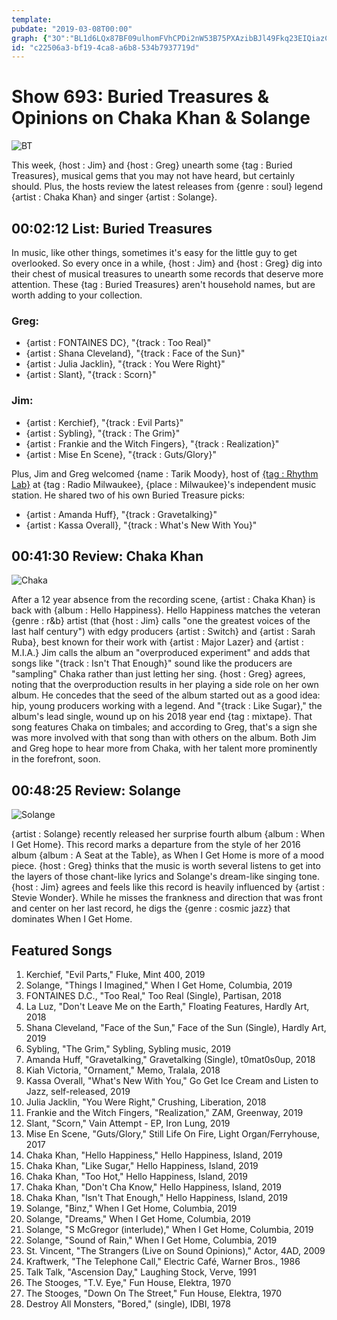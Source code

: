 ```yaml
---
template: 
pubdate: "2019-03-08T00:00"
graph: {"3O":"BL1d6LQx87BF09ulhomFVhCPDi2nW53B75PXAzibBJl49Fkq23EIQiazCHPEDzJdtj6Cp5I1eIaYy2guL3ZqCQYvoC","1X6":"DrQisL3OkF","28P":"BCtpawfdwUBCtpap9YFe"}
id: "c22506a3-bf19-4ca8-a6b8-534b7937719d"
---
```






# Show 693: Buried Treasures & Opinions on Chaka Khan & Solange

![BT](https://static.soundopinions.org/images/2019/BT_again.png)

This week, {host : Jim} and {host : Greg} unearth some {tag : Buried Treasures}, musical gems that you may not have heard, but certainly should. Plus, the hosts review the latest releases from {genre : soul} legend {artist : Chaka Khan} and singer {artist : Solange}.



## 00:02:12 List: Buried Treasures

In music, like other things, sometimes it's easy for the little guy to get overlooked. So every once in a while, {host : Jim} and {host : Greg} dig into their chest of musical treasures to unearth some records that deserve more attention. These {tag : Buried Treasures} aren't household names, but are worth adding to your collection.


### Greg:

- {artist : FONTAINES DC}, "{track : Too Real}"
- {artist : Shana Cleveland}, "{track : Face of the Sun}"
- {artist : Julia Jacklin}, "{track : You Were Right}"
- {artist : Slant}, "{track : Scorn}"


### Jim:

- {artist : Kerchief}, "{track : Evil Parts}"
- {artist : Sybling}, "{track : The Grim}"
- {artist : Frankie and the Witch Fingers}, "{track : Realization}"
- {artist : Mise En Scene}, "{track : Guts/Glory}"

Plus, Jim and Greg welcomed {name : Tarik Moody}, host of [{tag : Rhythm Lab}](http://radiomilwaukee.org/rhythmlab) at {tag : Radio Milwaukee}, {place : Milwaukee}'s independent music station. He shared two of his own Buried Treasure picks:

- {artist : Amanda Huff}, "{track : Gravetalking}"
- {artist : Kassa Overall}, "{track : What's New With You}"



## 00:41:30 Review: Chaka Khan

![Chaka](https://static.soundopinions.org/assets/693/1X60.jpeg)

After a 12 year absence from the recording scene, {artist : Chaka Khan} is back with {album : Hello Happiness}. Hello Happiness matches the veteran {genre : r&b} artist (that {host : Jim} calls "one the greatest voices of the last half century") with edgy producers {artist : Switch} and {artist : Sarah Ruba}, best known for their work with {artist : Major Lazer} and {artist : M.I.A.} Jim calls the album an "overproduced experiment" and adds that songs like "{track : Isn't That Enough}" sound like the producers are "sampling" Chaka rather than just letting her sing. {host : Greg} agrees, noting that the overproduction results in her playing a side role on her own album. He concedes that the seed of the album started out as a good idea: hip, young producers working with a legend. And "{track : Like Sugar}," the album's lead single, wound up on his 2018 year end {tag : mixtape}. That song features Chaka on timbales; and according to Greg, that's a sign she was more involved with that song than with others on the album. Both Jim and Greg hope to hear more from Chaka, with her talent more prominently in the forefront, soon.



## 00:48:25 Review: Solange

![Solange](https://static.soundopinions.org/assets/693/28P0.jpg)

{artist : Solange} recently released her surprise fourth album {album : When I Get Home}. This record marks a departure from the style of her 2016 album {album : A Seat at the Table}, as When I Get Home is more of a mood piece. {host : Greg} thinks that the music is worth several listens to get into the layers of those chant-like lyrics and Solange's dream-like singing tone. {host : Jim} agrees and feels like this record is heavily influenced by {artist : Stevie Wonder}. While he misses the frankness and direction that was front and center on her last record, he digs the {genre : cosmic jazz} that dominates When I Get Home.



## Featured Songs

1. Kerchief, "Evil Parts," Fluke, Mint 400, 2019
2. Solange, "Things I Imagined," When I Get Home, Columbia, 2019
3. FONTAINES D.C., "Too Real," Too Real (Single), Partisan, 2018
4. La Luz, "Don't Leave Me on the Earth," Floating Features, Hardly Art, 2018
5. Shana Cleveland, "Face of the Sun," Face of the Sun (Single), Hardly Art, 2019
6. Sybling, "The Grim," Sybling, Sybling music, 2019
7. Amanda Huff, "Gravetalking," Gravetalking (Single), t0mat0s0up, 2018
8. Kiah Victoria, "Ornament," Memo, Tralala, 2018
9. Kassa Overall, "What's New With You," Go Get Ice Cream and Listen to Jazz, self-released, 2019
10. Julia Jacklin, "You Were Right," Crushing, Liberation, 2018
11. Frankie and the Witch Fingers, "Realization," ZAM, Greenway, 2019
12. Slant, "Scorn," Vain Attempt - EP, Iron Lung, 2019
13. Mise En Scene, "Guts/Glory," Still Life On Fire, Light Organ/Ferryhouse, 2017
14. Chaka Khan, "Hello Happiness," Hello Happiness, Island, 2019
15. Chaka Khan, "Like Sugar," Hello Happiness, Island, 2019
16. Chaka Khan, "Too Hot," Hello Happiness, Island, 2019
17. Chaka Khan, "Don't Cha Know," Hello Happiness, Island, 2019
18. Chaka Khan, "Isn't That Enough," Hello Happiness, Island, 2019
19. Solange, "Binz," When I Get Home, Columbia, 2019
20. Solange, "Dreams," When I Get Home, Columbia, 2019
21. Solange, "S McGregor (interlude)," When I Get Home, Columbia, 2019
22. Solange, "Sound of Rain," When I Get Home, Columbia, 2019
23. St. Vincent, "The Strangers (Live on Sound Opinions)," Actor, 4AD, 2009
24. Kraftwerk, "The Telephone Call," Electric Café, Warner Bros., 1986
25. Talk Talk, "Ascension Day," Laughing Stock, Verve, 1991
26. The Stooges, "T.V. Eye," Fun House, Elektra, 1970
27. The Stooges, "Down On The Street," Fun House, Elektra, 1970
28. Destroy All Monsters, "Bored," (single), IDBI, 1978